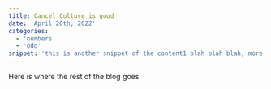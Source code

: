 ```yaml
---
title: Cancel Culture is good
date: 'April 20th, 2022'
categories:
  - 'numbers'
  - 'odd'
snippet: 'this is another snippet of the content1 blah blah blah, more content to see if the padding and stuff is working'
---
```


Here is where the rest of the blog goes
